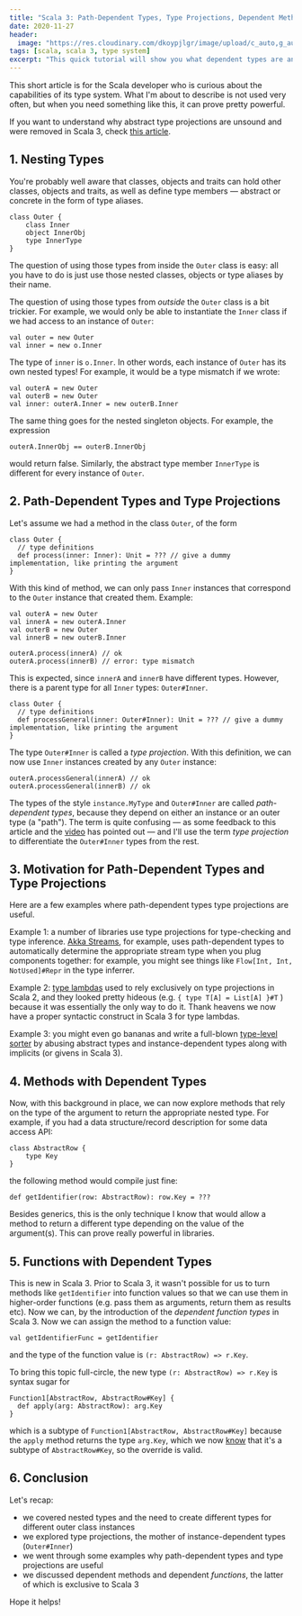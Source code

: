 ```yaml
---
title: "Scala 3: Path-Dependent Types, Type Projections, Dependent Methods and Functions"
date: 2020-11-27
header:
  image: "https://res.cloudinary.com/dkoypjlgr/image/upload/c_auto,g_auto,h_300,w_1200/f_auto/q_auto:eco/v1715952116/blog_cover_large_phe6ch.jpg"
tags: [scala, scala 3, type system]
excerpt: "This quick tutorial will show you what dependent types are and how they work in Scala 3, along with dependent methods and functions."
---
```


This short article is for the Scala developer who is curious about the capabilities of its type system. What I'm about to describe is not used very often, but when you need something like this, it can prove pretty powerful.

If you want to understand why abstract type projections are unsound and were removed in Scala 3, check [this article](/scala-3-type-projections/).

## 1. Nesting Types

You're probably well aware that classes, objects and traits can hold other classes, objects and traits, as well as define type members &mdash; abstract or concrete in the form of type aliases.

```scala3
class Outer {
    class Inner
    object InnerObj
    type InnerType
}
```

The question of using those types from inside the `Outer` class is easy: all you have to do is just use those nested classes, objects or type aliases by their name.

The question of using those types from _outside_ the `Outer` class is a bit trickier. For example, we would only be able to instantiate the `Inner` class if we had access to an instance of `Outer`:

```scala3
val outer = new Outer
val inner = new o.Inner
```

The type of `inner` is `o.Inner`. In other words, each instance of `Outer` has its own nested types! For example, it would be a type mismatch if we wrote:

```scala3
val outerA = new Outer
val outerB = new Outer
val inner: outerA.Inner = new outerB.Inner
```

The same thing goes for the nested singleton objects. For example, the expression

```scala3
outerA.InnerObj == outerB.InnerObj
```

would return false. Similarly, the abstract type member `InnerType` is different for every instance of `Outer`.

## 2. Path-Dependent Types and Type Projections

Let's assume we had a method in the class `Outer`, of the form

```scala3
class Outer {
  // type definitions
  def process(inner: Inner): Unit = ??? // give a dummy implementation, like printing the argument
}
```

With this kind of method, we can only pass `Inner` instances that correspond to the `Outer` instance that created them. Example:

```scala3
val outerA = new Outer
val innerA = new outerA.Inner
val outerB = new Outer
val innerB = new outerB.Inner

outerA.process(innerA) // ok
outerA.process(innerB) // error: type mismatch
```

This is expected, since `innerA` and `innerB` have different types. However, there is a parent type for all `Inner` types: `Outer#Inner`.

```scala3
class Outer {
  // type definitions
  def processGeneral(inner: Outer#Inner): Unit = ??? // give a dummy implementation, like printing the argument
}
```

The type `Outer#Inner` is called a _type projection_. With this definition, we can now use `Inner` instances created by any `Outer` instance:

```scala3
outerA.processGeneral(innerA) // ok
outerA.processGeneral(innerB) // ok
```

The types of the style `instance.MyType` and `Outer#Inner` are called _path-dependent types_, because they depend on either an instance or an outer type (a "path"). The term is quite confusing &mdash; as some feedback to this article and the [video](https://www.youtube.com/watch?v=63syJfNoDPI) has pointed out &mdash; and I'll use the term _type projection_ to differentiate the `Outer#Inner` types from the rest.

## 3. Motivation for Path-Dependent Types and Type Projections

Here are a few examples where path-dependent types type projections are useful.

Example 1: a number of libraries use type projections for type-checking and type inference. [Akka Streams](https://doc.akka.io/docs/akka/current/stream/index.html), for example, uses path-dependent types to automatically determine the appropriate stream type when you plug components together: for example, you might see things like `Flow[Int, Int, NotUsed]#Repr` in the type inferrer.

Example 2: [type lambdas](/scala-3-type-lambdas/) used to rely exclusively on type projections in Scala 2, and they looked pretty hideous (e.g. `{ type T[A] = List[A] }#T` ) because it was essentially the only way to do it. Thank heavens we now have a proper syntactic construct in Scala 3 for type lambdas.

Example 3: you might even go bananas and write a full-blown [type-level sorter](/type-level-programming-part-1/) by abusing abstract types and instance-dependent types along with implicits (or givens in Scala 3).

## 4. Methods with Dependent Types

Now, with this background in place, we can now explore methods that rely on the type of the argument to return the appropriate nested type. For example, if you had a data structure/record description for some data access API:

```scala3
class AbstractRow {
    type Key
}
```

the following method would compile just fine:

```scala3
def getIdentifier(row: AbstractRow): row.Key = ???
```

Besides generics, this is the only technique I know that would allow a method to return a different type depending on the value of the argument(s). This can prove really powerful in libraries.

## 5. Functions with Dependent Types

This is new in Scala 3. Prior to Scala 3, it wasn't possible for us to turn methods like `getIdentifier` into function values so that we can use them in higher-order functions (e.g. pass them as arguments, return them as results etc). Now we can, by the introduction of the _dependent function types_ in Scala 3. Now we can assign the method to a function value:

```scala3
val getIdentifierFunc = getIdentifier
```

and the type of the function value is `(r: AbstractRow) => r.Key`.

To bring this topic full-circle, the new type `(r: AbstractRow) => r.Key` is syntax sugar for

```scala3
Function1[AbstractRow, AbstractRow#Key] {
  def apply(arg: AbstractRow): arg.Key
}
```

which is a subtype of `Function1[AbstractRow, AbstractRow#Key]` because the `apply` method returns the type `arg.Key`, which we now [know](#2-path-dependent-types-and-type-projections) that it's a subtype of `AbstractRow#Key`, so the override is valid.

## 6. Conclusion

Let's recap:

  - we covered nested types and the need to create different types for different outer class instances
  - we explored type projections, the mother of instance-dependent types (`Outer#Inner`)
  - we went through some examples why path-dependent types and type projections are useful
  - we discussed dependent methods and dependent _functions_, the latter of which is exclusive to Scala 3

Hope it helps!

